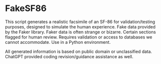 # FakeSF86
This script generates a realistic facsimile of an SF-86 for validation/testing purposes, designed to simulate the human experience. Fake data provided by the Faker library. Faker data is often strange or bizarre. Certain sections flagged for human review. Requires validation or access to databases we cannot accommodate. 
Use in a Python environment.



All generated information is based on public domain or unclassified data. ChatGPT provided coding revision/guidance assistance as well.
